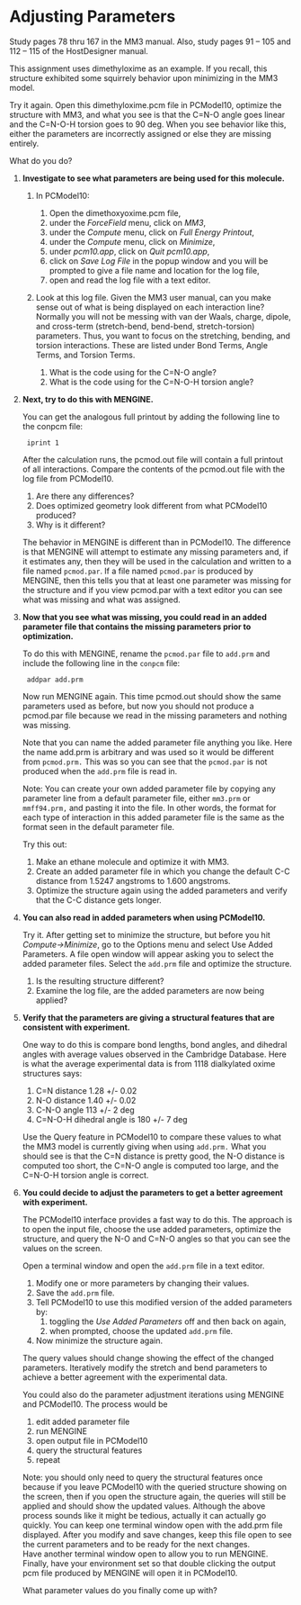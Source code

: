 # Adjusting Parameters

Study pages 78 thru 167 in the MM3 manual.  Also, study pages 91 – 105 and 112 – 115 of the 
HostDesigner manual.  

This assignment uses dimethyloxime as an example.  If you recall, this structure exhibited 
some squirrely behavior upon minimizing in the MM3 model. 

Try it again.  Open this dimethyloxime.pcm file in PCModel10, optimize the structure with 
MM3, and what you see is that the C=N-O angle goes linear and the C=N-O-H torsion goes to 
90 deg.  When you see behavior like this, either the parameters are incorrectly assigned 
or else they are missing entirely.

What do you do?

1. **Investigate to see what parameters are being used for this molecule.**

	1. In PCModel10:
		1. Open the dimethoxyoxime.pcm file,
		1. under the *ForceField* menu, click on *MM3*,
		1. under the *Compute* menu, click on *Full Energy Printout*, 
		1. under the *Compute* menu, click on *Minimize*, 
		1. under *pcm10.app*, click on *Quit pcm10.app*, 
		1. click on *Save Log File* in the popup window and you will be prompted to give a file name and location for the log file, 
		1. open and read the log file with a text editor.

	1. Look at this log file.  Given the MM3 user manual, can you make sense out of what is being 
	displayed on each interaction line?  Normally you will not be messing with van der Waals, 
	charge, dipole, and cross-term (stretch-bend, bend-bend, stretch-torsion) parameters. Thus, 
	you want to focus on the stretching, bending, and torsion interactions. These are listed 
	under Bond Terms, Angle Terms, and Torsion Terms. 

		1. What is the code using for the C=N-O angle?
		1. What is the code using for the C=N-O-H torsion angle?

2. **Next, try to do this with MENGINE.**

	You can get the analogous full printout by adding the following line to the conpcm file:

		iprint 1

	After the calculation runs, the pcmod.out file will contain a full printout of all 
	interactions. Compare the contents of the pcmod.out file with the log file from PCModel10.  

	1. Are there any differences?
	1. Does optimized geometry look different from what PCModel10 produced?
	1. Why is it different?

	The behavior in MENGINE is different than in PCModel10.  The difference is that MENGINE 
	will attempt to estimate any missing parameters and, if it estimates any, then they will 
	be used in the calculation and written to a file named `pcmod.par`.  If a file named
	`pcmod.par` is produced by MENGINE, then this tells you that at least one parameter was
	missing for the structure and if you view pcmod.par with a text editor you can see
	what was missing and what was assigned.

3. **Now that you see what was missing, you could read in an added parameter file that
contains the missing parameters prior to optimization.**

	To do this with MENGINE, rename the `pcmod.par` file to `add.prm` 
	and include the following line in the `conpcm` file:

		addpar add.prm

	Now run MENGINE again.  This time pcmod.out should show the same parameters used as before, 
	but now you should not produce a pcmod.par file because we read in the missing parameters and
	nothing was missing.

	Note that you can name the added parameter file anything you like.  Here the name add.prm is
	arbitrary and was used so it would be different from `pcmod.prm.`  This was so you can see
	that the `pcmod.par` is not produced when the `add.prm` file is read in.

	Note:
	You can create your own added parameter file by copying any parameter line from a 
	default parameter file, either `mm3.prm` or `mmff94.prm,` and pasting it into the file.
	In other words, the format for each type of interaction in this added parameter 
	file is the same as the format seen in the default parameter file.

	Try this out: 
	1. Make an ethane molecule and optimize it with MM3.
	1. Create an added parameter file in which you change the default C-C distance from 1.5247 angstroms to 1.600 angstroms.
	1. Optimize the structure again using the added parameters and verify that the C-C 
	distance gets longer.

4. **You can also read in added parameters when using PCModel10.**

	Try it.  After getting set to minimize the structure, but before you hit 
	*Compute->Minimize*, go to the Options menu and select 
	Use Added Parameters. A file open window will appear asking you 
	to select the added parameter files.  Select the `add.prm` 
	file and optimize the structure.  
	
	1. Is the resulting structure different?  
	2. Examine the log file, are the added parameters are now being applied?

5. **Verify that the parameters are giving a structural features that are consistent with experiment.**

	One way to do this is compare bond lengths, bond angles, and dihedral angles
	with average values observed in the Cambridge Database.  Here is what the average 
	experimental data is from 1118 dialkylated oxime structures says:

	1. C=N distance 1.28 +/- 0.02
	2. N-O distance 1.40 +/- 0.02
	3. C-N-O angle 113 +/- 2 deg
	4. C=N-O-H dihedral angle is 180 +/- 7 deg

	Use the Query feature in PCModel10 to compare these values to what the 
	MM3 model is currently giving when using `add.prm.`
	What you should see is that the C=N distance is pretty good, the N-O distance 
	is computed too short, the C=N-O angle is computed too large, and the C=N-O-H 
	torsion angle is correct.

6. **You could decide to adjust the parameters to get a better agreement with experiment.**

	The PCModel10 interface provides a fast way to do this.  The approach is to open 
	the input file, choose the use added 
	parameters, optimize the structure, and query the N-O and C=N-O angles so that you 
	can see the values on the screen.  

	Open a terminal window and open the `add.prm` file in a text editor.  
	
	1. Modify one or more parameters by changing their values.
	1. Save the `add.prm` file.  
	1. Tell PCModel10 to use this modified version of the added parameters by:
		1. toggling the *Use Added Parameters* off and then back on again, 
		2. when prompted, choose the updated `add.prm` file.
	1. Now minimize the structure again.  

	The query values should change showing the effect of the changed parameters.  Iteratively modify the 
	stretch and bend parameters to achieve a better agreement with the experimental data.

	You could also do the parameter adjustment iterations using MENGINE and PCModel10.  The process would be 
	1. edit added parameter file
	2. run MENGINE
	3. open output file in PCModel10
	4. query the structural features
	5. repeat
	
	Note: you should only need to query the structural features once because if you leave PCModel10 with the queried 
	structure showing on the screen, then if you open the structure again, the queries will still be applied and 
	should show the updated values.  Although the above process sounds like it might be tedious, actually it can 
	actually go quickly.  You can keep one terminal window open with the add.prm file displayed.  After you modify 
	and save changes, keep this file open to see the current parameters and to be ready for the next changes.  
	Have another terminal window open to allow you to run MENGINE.  Finally, have your environment set so that double 
	clicking the output pcm file produced by MENGINE will open it in PCModel10.  

	What parameter values do you finally come up with?

